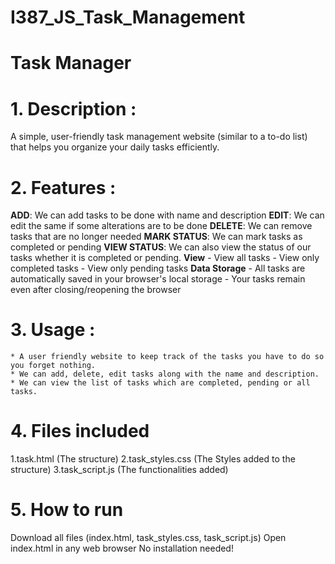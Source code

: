 # I387_JS_Task_Management

# Task Manager 
# 1. Description :
  A simple, user-friendly task management website (similar to a to-do list) that helps you organize your daily tasks efficiently.

# 2. Features :
  **ADD**: We can add tasks to be done with name and description
  **EDIT**: We can edit the same if some alterations are to be done
  **DELETE**: We can remove tasks that are no longer needed
  **MARK STATUS**: We can mark tasks as completed or pending
  **VIEW STATUS**: We can also view the status of our tasks whether it is completed or pending.
  **View**
    - View all tasks
    - View only completed tasks
    - View only pending tasks
  **Data Storage**
    - All tasks are automatically saved in your browser's local storage
    - Your tasks remain even after closing/reopening the browser

# 3. Usage :
    * A user friendly website to keep track of the tasks you have to do so you forget nothing.
    * We can add, delete, edit tasks along with the name and description.
    * We can view the list of tasks which are completed, pending or all tasks.

# 4. Files included
  1.task.html (The structure)
  2.task_styles.css (The Styles added to the structure)
  3.task_script.js (The functionalities added)

# 5. How to run
  Download all files (index.html, task_styles.css, task_script.js)
  Open index.html in any web browser
  No installation needed!














        
  
